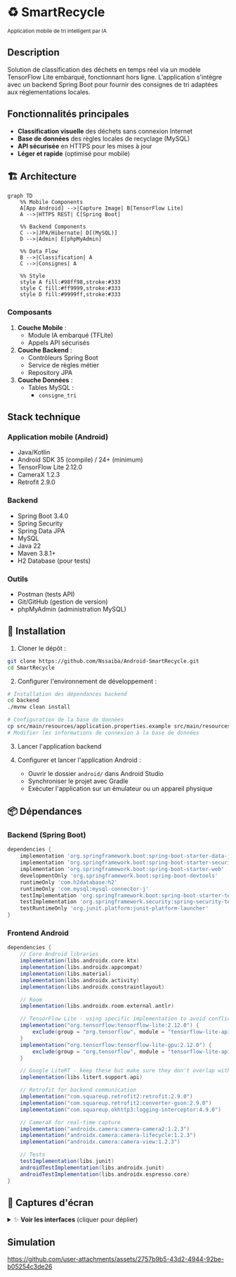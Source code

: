 # ♻️ SmartRecycle
<sub>Application mobile de tri intelligent par IA</sub>

## Description
Solution de classification des déchets en temps réel via un modèle TensorFlow Lite embarqué, fonctionnant hors ligne. L'application s'intègre avec un backend Spring Boot pour fournir des consignes de tri adaptées aux réglementations locales.

## Fonctionnalités principales
- **Classification visuelle** des déchets sans connexion Internet
- **Base de données** des règles locales de recyclage (MySQL)
- **API sécurisée** en HTTPS pour les mises à jour
- **Léger et rapide** (optimisé pour mobile)

## 🏗 Architecture

```mermaid
graph TD
    %% Mobile Components
    A[App Android] -->|Capture Image| B[TensorFlow Lite]
    A -->|HTTPS REST| C[Spring Boot]
    
    %% Backend Components
    C -->|JPA/Hibernate| D[(MySQL)]
    D -->|Admin| E[phpMyAdmin]
    
    %% Data Flow
    B -->|Classification| A
    C -->|Consignes| A
    
    %% Style
    style A fill:#98ff98,stroke:#333
    style C fill:#ff9999,stroke:#333
    style D fill:#9999ff,stroke:#333
```

### Composants
1. **Couche Mobile** :
   - Module IA embarqué (TFLite)
   - Appels API sécurisés
2. **Couche Backend** :
   - Contrôleurs Spring Boot
   - Service de règles métier
   - Repository JPA
3. **Couche Données** :
   - Tables MySQL : 
     - `consigne_tri`
     

## Stack technique

### Application mobile (Android)
- Java/Kotlin
- Android SDK 35 (compile) / 24+ (minimum)
- TensorFlow Lite 2.12.0
- CameraX 1.2.3
- Retrofit 2.9.0

### Backend
- Spring Boot 3.4.0
- Spring Security
- Spring Data JPA
- MySQL
- Java 22
- Maven 3.8.1+
- H2 Database (pour tests)

### Outils
- Postman (tests API)
- Git/GitHub (gestion de version)
- phpMyAdmin (administration MySQL)

## 🔧 Installation

1. Cloner le dépôt :
```bash
git clone https://github.com/Nssaiba/Android-SmartRecycle.git
cd SmartRecycle
```

2. Configurer l'environnement de développement :
```bash
# Installation des dépendances backend
cd backend
./mvnw clean install

# Configuration de la base de données
cp src/main/resources/application.properties.example src/main/resources/application.properties
# Modifier les informations de connexion à la base de données
```

3. Lancer l'application backend 

4. Configurer et lancer l'application Android :
   - Ouvrir le dossier `android/` dans Android Studio
   - Synchroniser le projet avec Gradle
   - Exécuter l'application sur un émulateur ou un appareil physique

## 📦 Dépendances

### Backend (Spring Boot)
```gradle
dependencies {
    implementation 'org.springframework.boot:spring-boot-starter-data-jpa'
    implementation 'org.springframework.boot:spring-boot-starter-security'
    implementation 'org.springframework.boot:spring-boot-starter-web'
    developmentOnly 'org.springframework.boot:spring-boot-devtools'
    runtimeOnly 'com.h2database:h2'
    runtimeOnly 'com.mysql:mysql-connector-j'
    testImplementation 'org.springframework.boot:spring-boot-starter-test'
    testImplementation 'org.springframework.security:spring-security-test'
    testRuntimeOnly 'org.junit.platform:junit-platform-launcher'
}
```

### Frontend Android
```gradle
dependencies {
    // Core Android libraries
    implementation(libs.androidx.core.ktx)
    implementation(libs.androidx.appcompat)
    implementation(libs.material)
    implementation(libs.androidx.activity)
    implementation(libs.androidx.constraintlayout)

    // Room
    implementation(libs.androidx.room.external.antlr)

    // TensorFlow Lite - using specific implementation to avoid conflicts
    implementation("org.tensorflow:tensorflow-lite:2.12.0") {
        exclude(group = "org.tensorflow", module = "tensorflow-lite-api")
    }
    implementation("org.tensorflow:tensorflow-lite-gpu:2.12.0") {
        exclude(group = "org.tensorflow", module = "tensorflow-lite-api")
    }

    // Google LiteRT - keep these but make sure they don't overlap with TensorFlow
    implementation(libs.litert.support.api)

    // Retrofit for backend communication
    implementation("com.squareup.retrofit2:retrofit:2.9.0")
    implementation("com.squareup.retrofit2:converter-gson:2.9.0")
    implementation("com.squareup.okhttp3:logging-interceptor:4.9.0")

    // CameraX for real-time capture
    implementation("androidx.camera:camera-camera2:1.2.3")
    implementation("androidx.camera:camera-lifecycle:1.2.3")
    implementation("androidx.camera:camera-view:1.2.3")

    // Tests
    testImplementation(libs.junit)
    androidTestImplementation(libs.androidx.junit)
    androidTestImplementation(libs.androidx.espresso.core)
}
```
## 📱 Captures d'écran

<details>
  <summary>✨ <b>Voir les interfaces</b> (cliquer pour déplier)</summary>

  ### Figure 1 : Accueil  
  ![interface1Mobile](https://github.com/user-attachments/assets/5684c0ae-85d9-4360-916c-304b40559fc5)  
  *Écran principal présentant :*  
  - 📸 Bouton de **capture photo** pour l'analyse  
  - ♻️ Accès rapide aux **consignes de tri** par catégorie  
  - 📊 Statistiques personnelles de recyclage  

  ---

  ### Figure 2 : Résultat d'analyse  
  ![interface2Mobile](https://github.com/user-attachments/assets/d5eeb4d3-0413-46e0-8bdf-c68fedb5c166)  
  *Fonctionnalités clés :*  
  - 🤖 **Prédiction IA** (ex: "glass,plastic,cardboard...")  
  - 🗑️ **Instructions locales** de recyclage 

  ---

  ### Figure 3 : Gestion des consignes *(Admin)*  
  ![inter3MOB](https://github.com/user-attachments/assets/4c81d542-8c47-4ac2-bc41-47bb5d9ffb35)  
  *Pour administrateurs :*  
  - 🔧 Modification des **règles municipales**  
  - 🌍 Listage des **consignes de tri**    
  - 🔄 Synchronisation avec le backend  

  ---

  ### Figure 4 : Ajout de règle  
  ![interf4Mobile](https://github.com/user-attachments/assets/95837df3-6dd5-45d6-86f6-0e88fdb7a672)  
  *Formulaire avec :*  
  - 📝 Définition de **nouveaux matériaux**  
  - 🏷️ Paramétrage des **modalités de tri** 
</details>

## Simulation

https://github.com/user-attachments/assets/2757b9b5-43d2-4944-92be-b05254c3de26

